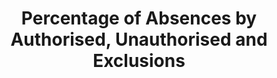 ---
schema: default
title: Percentage of Absences by Authorised, Unauthorised and Exclusions
organization: Dumfries and Galloway Council
notes: >-
    
resources:
  - name: Percentage of Absences by Authorised, Unauthorised and Exclusions CSV
  - url: >-
      https://data.usmart.io/org/9762f781-5c04-4759-a70b-afc585af1d12/resource?resourceGUID=3dcfc9aa-b1eb-41f7-8385-1ccfa420e303
  - format: CSV

  - name: Percentage of Absences by Authorised, Unauthorised and Exclusions JSON
  - url: >-
      https://api.usmart.io/org/9762f781-5c04-4759-a70b-afc585af1d12/343e83eb-7841-4eb5-a73a-61047ee6d823/1/urql
  - format: JSON
license: OGL3
category:

  - Social / Community

  - Education, Children, Schoolsmaintainer: Dumfries and Galloway Council
maintainer_email: someone@example.com
---